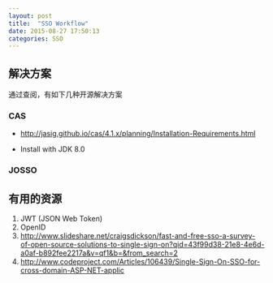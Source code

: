 ```yaml
---
layout: post
title:  "SSO Workflow"
date: 2015-08-27 17:50:13
categories: SSO
---
```


## 解决方案

通过查阅，有如下几种开源解决方案

### CAS

- http://jasig.github.io/cas/4.1.x/planning/Installation-Requirements.html

* Install with JDK 8.0




### JOSSO


## 有用的资源
1. JWT (JSON Web Token)
2. OpenID
3. http://www.slideshare.net/craigsdickson/fast-and-free-sso-a-survey-of-open-source-solutions-to-single-sign-on?qid=43f99d38-21e8-4e6d-a0af-b892fee2217a&v=qf1&b=&from_search=2
4. http://www.codeproject.com/Articles/106439/Single-Sign-On-SSO-for-cross-domain-ASP-NET-applic